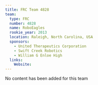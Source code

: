 ```yaml
---
title: FRC Team 4828
team:
  type: FRC
  number: 4828
  name: RoboEagles
  rookie_year: 2013
  location: Raleigh, North Carolina, USA
  sponsors:
    - United Therapeutics Corporation
    - Swift Creek Robotics
    - William G Enloe High
  links:
    Website: 
---
```

No content has been added for this team
